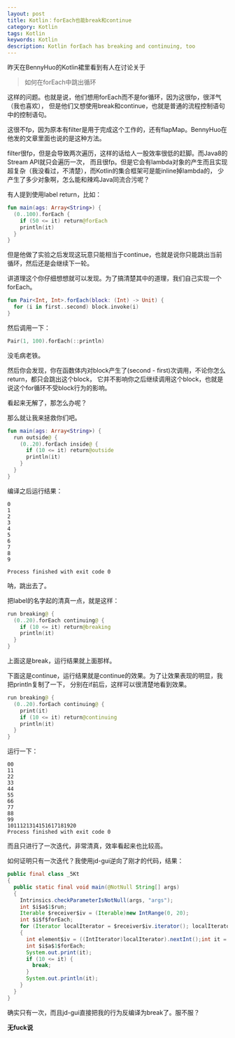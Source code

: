 ```yaml
---
layout: post
title: Kotlin：forEach也能break和continue
category: Kotlin
tags: Kotlin
keywords: Kotlin
description: Kotlin forEach has breaking and continuing, too
---
```


昨天在BennyHuo的Kotlin裙里看到有人在讨论关于

> 如何在forEach中跳出循环

这样的问题。也就是说，他们想用forEach而不是for循环，因为这很fp，很洋气（我也喜欢），
但是他们又想使用break和continue，也就是普通的流程控制语句中的控制语句。

这很不fp，因为原本有filter是用于完成这个工作的，还有flapMap。BennyHuo在他发的文章里面也说的是这种方法。

filter很fp，但是会导致两次遍历，这样的话给人一股效率很低的赶脚。而Java8的Stream API就只会遍历一次，
而且很fp。但是它会有lambda对象的产生而且实现超复杂（我没看过，不清楚），而Kotlin的集合框架可是能inline掉lambda的，
少产生了多少对象啊，怎么能和辣鸡Java同流合污呢？

有人提到使用label return，比如：

```kotlin
fun main(ags: Array<String>) {
  (0..100).forEach {
    if (50 <= it) return@forEach
    println(it)
  }
}
```

但是他做了实验之后发现这玩意只能相当于continue，也就是说你只能跳出当前循环，然后还是会继续下一轮。

讲道理这个你仔细想想就可以发现。为了搞清楚其中的道理，我们自己实现一个forEach。

```kotlin
fun Pair<Int, Int>.forEach(block: (Int) -> Unit) {
  for (i in first..second) block.invoke(i)
}
```

然后调用一下：

```kotlin
Pair(1, 100).forEach(::println)
```

没毛病老铁。

然后你会发现，你在函数体内对block产生了(second - first)次调用，不论你怎么return，都只会跳出这个block，
它并不影响你之后继续调用这个block，也就是说这个for循环不受block行为的影响。

看起来无解了，那怎么办呢？

那么就让我来拯救你们吧。

```kotlin
fun main(ags: Array<String>) {
  run outside@ {
    (0..20).forEach inside@ {
      if (10 <= it) return@outside
      println(it)
    }
  }
}
```

编译之后运行结果：

```
0
1
2
3
4
5
6
7
8
9

Process finished with exit code 0
```

呐，跳出去了。

把label的名字起的清真一点，就是这样：

```kotlin
run breaking@ {
  (0..20).forEach continuing@ {
    if (10 <= it) return@breaking
    println(it)
  }
}
```

上面这是break，运行结果就上面那样。

下面这是continue，运行结果就是continue的效果。为了让效果表现的明显，我把println复制了一下，
分别在if前后，这样可以很清楚地看到效果。

```kotlin
run breaking@ {
  (0..20).forEach continuing@ {
    print(it)
    if (10 <= it) return@continuing
    println(it)
  }
}
```

运行一下：

```
00
11
22
33
44
55
66
77
88
99
1011121314151617181920
Process finished with exit code 0
```

而且只进行了一次迭代，非常清真，效率看起来也比较高。

如何证明只有一次迭代？我使用jd-gui逆向了刚才的代码，结果：

```java
public final class _5Kt
{
  public static final void main(@NotNull String[] args)
  {
    Intrinsics.checkParameterIsNotNull(args, "args");
    int $i$a$1$run;
    Iterable $receiver$iv = (Iterable)new IntRange(0, 20);
    int $i$f$forEach;
    for (Iterator localIterator = $receiver$iv.iterator(); localIterator.hasNext();)
    {
      int element$iv = ((IntIterator)localIterator).nextInt();int it = element$iv;
      int $i$a$1$forEach;
      System.out.print(it);
      if (10 <= it) {
        break;
      }
      System.out.println(it);
    }
  }
}
```

确实只有一次，而且jd-gui直接把我的行为反编译为break了。服不服？

**无fuck说**

